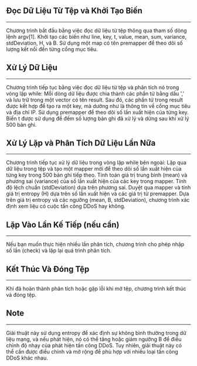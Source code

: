 ## Đọc Dữ Liệu Từ Tệp và Khởi Tạo Biến
---
Chương trình bắt đầu bằng việc đọc dữ liệu từ tệp thông qua tham số dòng lệnh argv[1].
Khởi tạo các biến như line, key, t, value, mean, sum, variance, stdDeviation, H, và B.
Sử dụng một map có tên premapper để theo dõi số lượng kết nối đến từng cổng mục tiêu.
## Xử Lý Dữ Liệu
---
Chương trình tiếp tục bằng việc đọc dữ liệu từ tệp và phân tích nó trong vòng lặp while:
Mỗi dòng dữ liệu được chia thành các phần tử bằng dấu ',' và lưu trữ trong một vector có tên result.
Sau đó, các phần tử trong result được kết hợp để tạo ra một key, mà dường như là thông tin về cổng mục tiêu và địa chỉ IP.
Sử dụng premapper để theo dõi số lần xuất hiện của từng key.
Biến t được sử dụng để đếm số lượng bản ghi đã xử lý và dừng sau khi xử lý 500 bản ghi.
## Xử Lý Lặp và Phân Tích Dữ Liệu Lần Nữa
---
Chương trình tiếp tục xử lý dữ liệu trong vòng lặp while bên ngoài:
Lặp qua dữ liệu trong tệp và tạo một mapper mới để theo dõi số lần xuất hiện của từng key trong 500 bản ghi tiếp theo.
Tính toán giá trị trung bình (mean) và phương sai (variance) của số lần xuất hiện của các key trong mapper.
Tính độ lệch chuẩn (stdDeviation) dựa trên phương sai.
Duyệt qua mapper và tính giá trị entropy (H) dựa trên số lần xuất hiện và các giá trị từ premapper.
Dựa trên giá trị entropy và các ngưỡng (mean, B, stdDeviation), chương trình xác định xem liệu có cuộc tấn công DDoS hay không.
## Lặp Vào Lần Kế Tiếp (nếu cần)
---
Nếu bạn muốn thực hiện nhiều lần phân tích, chương trình cho phép nhập số lần (check) và lặp lại quá trình phân tích.
## Kết Thúc Và Đóng Tệp
---
Khi đã hoàn thành phân tích hoặc gặp lỗi khi mở tệp, chương trình kết thúc và đóng tệp.
## Note
---
Giải thuật này sử dụng entropy để xác định sự không bình thường trong dữ liệu mạng, và nếu phát hiện, nó có thể tăng hoặc giảm ngưỡng B để điều chỉnh độ nhạy của phát hiện tấn công DDoS. 
Tuy nhiên, giải thuật này có thể cần được điều chỉnh và mở rộng để phù hợp với nhiều loại tấn công DDoS khác nhau.
